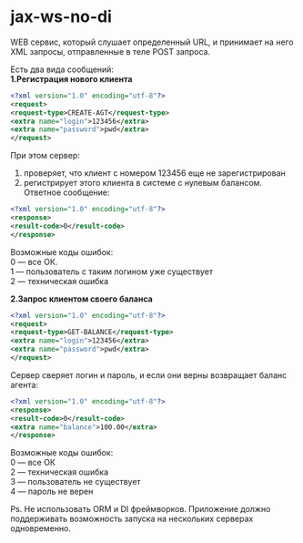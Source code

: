 # jax-ws-no-di
WEB сервис, который слушает определенный URL, и принимает на него XML запросы,
отправленные в теле POST запроса.

Есть два вида сообщений:  
**1.Регистрация нового клиента**
```xml
<?xml version="1.0" encoding="utf-8"?>  
<request>  
<request-type>CREATE-AGT</request-type>    
<extra name="login">123456</extra>  
<extra name="password">pwd</extra>  
</request>
```
  
При этом сервер:
1. проверяет, что клиент с номером 123456 еще не зарегистрирован
2. регистрирует этого клиента в системе с нулевым балансом.
Ответное сообщение:
```xml
<?xml version="1.0" encoding="utf-8"?>
<response>
<result-code>0</result-code>
</response>
```

Возможные коды ошибок:  
0 — все ОК.  
1 — пользователь с таким логином уже существует  
2 — техническая ошибка

**2.Запрос клиентом своего баланса**
```xml  
<?xml version="1.0" encoding="utf-8"?>
<request>
<request-type>GET-BALANCE</request-type>
<extra name="login">123456</extra>
<extra name="password">pwd</extra>
</request>
```
Сервер сверяет логин и пароль, и если они верны возвращает баланс агента:
```xml
<?xml version="1.0" encoding="utf-8"?>
<response>
<result-code>0</result-code>
<extra name="balance">100.00</extra>
</response>
```
Возможные коды ошибок:  
0 — все ОК  
2 — техническая ошибка  
3 — пользователь не существует  
4 — пароль не верен  

Ps. Не использовать ORM и DI фреймворков. Приложение должно поддерживать возможность запуска на
нескольких серверах одновременно.
